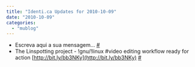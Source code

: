 ```yaml
---
title: "Identi.ca Updates for 2010-10-09"
date: "2010-10-09"
categories: 
  - "mublog"
---
```


- Escreva aqui a sua mensagem... [#](http://identi.ca/notice/55151903)
- The Linspotting project - !gnu/!linux #video editing workflow ready for action [http://bit.ly/bb3NKy](http://bit.ly/bb3NKy) [#](http://identi.ca/notice/55174567)
